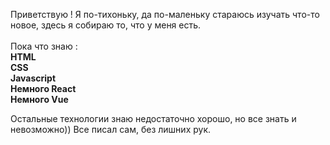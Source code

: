 Приветствую ! Я по-тихоньку, да по-маленьку стараюсь изучать что-то новое, здесь я собираю то, что у меня есть.
<br>
<br>
Пока что знаю :
<br>
<b>HTML</b>
<br>
<b>CSS</b>
<br>
<b>Javascript</b>
<br>
<b>Немного React</b>
<br>
<b>Немного Vue</b>

Остальные технологии знаю недостаточно хорошо, но все знать и невозможно)) Все писал сам, без лишних рук.
